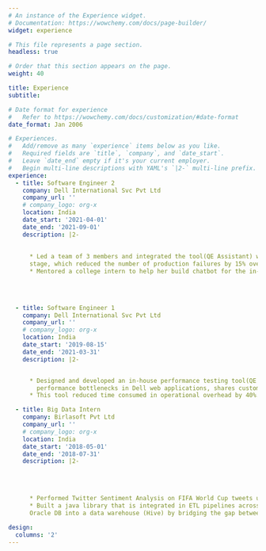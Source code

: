 ```yaml
---
# An instance of the Experience widget.
# Documentation: https://wowchemy.com/docs/page-builder/
widget: experience

# This file represents a page section.
headless: true

# Order that this section appears on the page.
weight: 40

title: Experience
subtitle:

# Date format for experience
#   Refer to https://wowchemy.com/docs/customization/#date-format
date_format: Jan 2006

# Experiences.
#   Add/remove as many `experience` items below as you like.
#   Required fields are `title`, `company`, and `date_start`.
#   Leave `date_end` empty if it's your current employer.
#   Begin multi-line descriptions with YAML's `|2-` multi-line prefix.
experience:
  - title: Software Engineer 2
    company: Dell International Svc Pvt Ltd
    company_url: ''
    # company_logo: org-x
    location: India
    date_start: '2021-04-01'
    date_end: '2021-09-01'
    description: |2-
        
        
      * Led a team of 3 members and integrated the tool(QE Assistant) with CI/CD pipeline to determine performance bottlenecks before production
      stage, which reduced the number of production failures by 15% over the course of 18 months
      * Mentored a college intern to help her build chatbot for the in-house performance testing tool(QE Assistant)
    

      
        
  - title: Software Engineer 1
    company: Dell International Svc Pvt Ltd
    company_url: ''
    # company_logo: org-x
    location: India
    date_start: '2019-08-15'
    date_end: '2021-03-31'
    description: |2-


      * Designed and developed an in-house performance testing tool(QE Assistant) from scratch that enables QAs to schedule load tests, identifies
        performance bottlenecks in Dell web applications, shares customized test reports via email and analyses the quality of the test.  
      * This tool reduced time consumed in operational overhead by 40%. It is used by 65% of engineering projects in Dell

  - title: Big Data Intern
    company: Birlasoft Pvt Ltd
    company_url: ''
    # company_logo: org-x
    location: India
    date_start: '2018-05-01'
    date_end: '2018-07-31'
    description: |2-
        
        
      
     
      * Performed Twitter Sentiment Analysis on FIFA World Cup tweets using Hive, Flume and Python
      * Built a java library that is integrated in ETL pipelines across the team and is capable of migrating more than 1000 schemas from
      Oracle DB into a data warehouse (Hive) by bridging the gap between their schemas’ data types
    
design:
  columns: '2'
---
```

